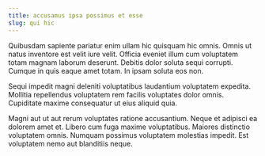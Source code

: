 ```yaml
---
title: accusamus ipsa possimus et esse
slug: qui hic
---
```


Quibusdam sapiente pariatur enim ullam hic quisquam hic omnis. Omnis ut natus inventore est velit iure velit. Officia eveniet illum cum voluptatem totam magnam laborum deserunt. Debitis dolor soluta sequi corrupti. Cumque in quis eaque amet totam. In ipsam soluta eos non.

Sequi impedit magni deleniti voluptatibus laudantium voluptatem expedita. Mollitia repellendus voluptatem rem facilis voluptates dolor omnis. Cupiditate maxime consequatur ut eius aliquid quia.

Magni aut ut aut rerum voluptates ratione accusantium. Neque et adipisci ea dolorem amet et. Libero cum fuga maxime voluptatibus. Maiores distinctio voluptatem omnis. Numquam possimus voluptatem molestias impedit. Est voluptatem nemo aut blanditiis neque.
